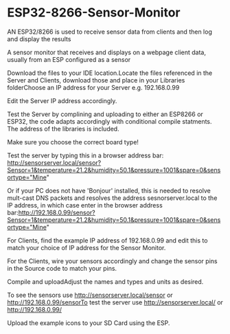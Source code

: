 # ESP32-8266-Sensor-Monitor
AN ESP32/8266 is used to receive sensor data from clients and then log and display the results

A sensor monitor that receives and displays on a webpage client data, usually from an ESP configured as a sensor

Download the files to your IDE location.Locate the files referenced in the Server and Clients, download those and place in your Libraries folderChoose an IP address for your Server e.g. 192.168.0.99

Edit the Server IP address accordingly.

Test the Server by complining and uploading to either an ESP8266 or ESP32, the code adapts accordingly with conditional compile statments. The address of the libraries is included.

Make sure you choose the correct board type!

Test the server by typing this in a browser address bar: http://sensorserver.local/sensor?Sensor=1&temperature=21.2&humidity=50.1&pressure=1001&spare=0&sensortype="Mine"

Or if your PC does not have 'Bonjour' installed, this is needed to resolve mult-cast DNS packets and resolves the address sesnorserver.local to the IP address, in which case enter in the browser address bar:http://192.168.0.99/sensor?Sensor=1&temperature=21.2&humidity=50.1&pressure=1001&spare=0&sensortype="Mine"

For Clients, find the example IP address of 192.168.0.99 and edit this to match your choice of IP address for the Sensor Monitor.

For the Clients, wire your sensors accordingly and change the sensor pins in the Source code to match your pins.

Compile and uploadAdjust the names and types and units as desired.

To see the sensors use http://sensorserver.local/sensor or http://192.168.0.99/sensorTo test the server use http://sensorserver.local/ or http://192.168.0.99/

Upload the example icons to your SD Card using the ESP.
